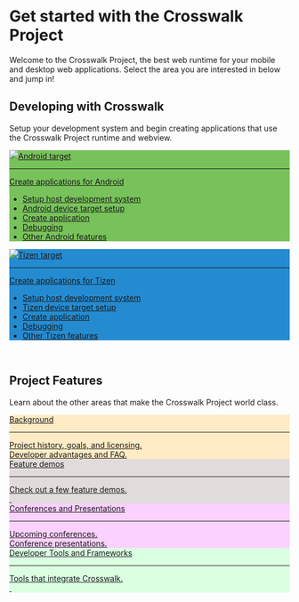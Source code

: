 # Get started with the Crosswalk Project

Welcome to the Crosswalk Project, the best web runtime for your mobile and desktop web applications.  Select the area you are interested in below and jump in!

<h2>Developing with Crosswalk</h2>
<p>Setup your development system and begin creating applications that use the Crosswalk Project runtime and webview.</p>

<div class="featureBlock"> 
<!--
  <div class="featureDiv" style="background: rgba(224,224,224, 0.4);">
    <a class="featureLink" href="/documentation/about/demos.md">
      <div class="featureHeader">Big picture</div>
      <hr class="featureSplitter" />
      <div class="featureBody">
        How your app and Crosswalk work together.<br>
        Crosswalk architecture.</div>
    </a>
  </div>
  <br clear="all" />
-->
  <div class="featureDiv" style="background-color: #78c25b">
    <a class="featureLink" href="/documentation/android.html">
      <div class="featureHeader"><img class="featureImg" src="/assets/icons/logo-android-white.svg"/>Android target</div>
      <hr class="featureSplitter" />
      <div class="featureBody">
        Create applications for Android<br>
        <ul>
          <li>Setup host development system</li>
          <li>Android device target setup</li>
          <li>Create application</li>
          <li>Debugging</li>
          <li>Other Android features</li>
        </ul>
      </div>
    </a>
  </div>
  <div class="featureDiv" style="background-color: #248bd1">
    <a class="featureLink" href="/documentation/tizen.html">
      <div class="featureHeader"><img class="featureImg" src="/assets/icons/logo-tizen-white.svg"/>Tizen target</div>
      <hr class="featureSplitter" />
      <div class="featureBody">
        Create applications for Tizen<br>
        <ul>
          <li>Setup host development system</li>
          <li>Tizen device target setup</li>
          <li>Create application</li>
          <li>Debugging</li>
          <li>Other Tizen features</li>
        </ul>
      </div>
    </a>
  </div>
  <br clear="all" />
</div>
<h2>Project Features</h2>
<p>Learn about the other areas that make the Crosswalk Project world class.</p>

<div class="featureBlock"> 
  <div class="featureDiv" style="background-color: #ffebc5">
    <a class="featureLink" href="/documentation/about.html">
      <div class="featureHeaderDark">Background</div>
      <hr class="featureSplitter" />
      <div class="featureBody">
        Project history, goals, and licensing. <br>
        Developer advantages and FAQ.
      </div>
    </a>
  </div>
  <div class="featureDiv" style="background-color: #e1dbdb">
    <a class="featureLink" href="/documentation/about/demos.html">
      <div class="featureHeaderDark">Feature demos</div>
      <hr class="featureSplitter" />
      <div class="featureBody">
        Check out a few feature demos.<br>
        &nbsp;
      </div>
    </a>
  </div>

  <div class="featureDiv" style="background-color: #fbd1ff">
    <a class="featureLink" href="/documentation/community/conferences.html">
      <div class="featureHeaderDark">Conferences and Presentations</div>
      <hr class="featureSplitter" />
      <div class="featureBody">
        Upcoming conferences.<br>
        Conference presentations.
      </div>
    </a>
  </div>
  <div class="featureDiv" style="background-color: #daffe1">
    <a class="featureLink" href="/documentation/community/tools.html">
      <div class="featureHeaderDark">Developer Tools and Frameworks</div>
      <hr class="featureSplitter" />
      <div class="featureBody">
        Tools that integrate Crosswalk.<br>&nbsp;
      </div>
    </a>
  </div>

  <br clear="all" />
</div>



